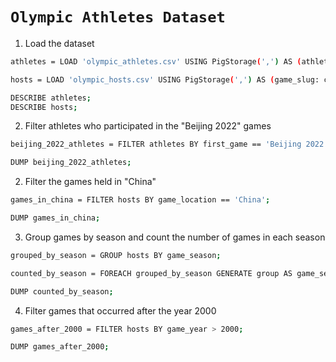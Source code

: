 # `Olympic Athletes Dataset`

1.	Load the dataset
```sh
athletes = LOAD 'olympic_athletes.csv' USING PigStorage(',') AS (athlete_url: chararray, athlete_full_name: chararray, games_participations: int, first_game: chararray, athlete_year_birth: float, athlete_medals: chararray, bio: chararray);

hosts = LOAD 'olympic_hosts.csv' USING PigStorage(',') AS (game_slug: chararray, game_end_date: chararray, game_start_date: chararray, game_location: chararray, game_name: chararray, game_season: chararray, game_year: int);

DESCRIBE athletes;
DESCRIBE hosts;
```

2.	Filter athletes who participated in the "Beijing 2022" games
```sh
beijing_2022_athletes = FILTER athletes BY first_game == 'Beijing 2022';

DUMP beijing_2022_athletes;
```

2.	Filter the games held in "China"
```sh
games_in_china = FILTER hosts BY game_location == 'China';

DUMP games_in_china;
```

3.	Group games by season and count the number of games in each season
```sh
grouped_by_season = GROUP hosts BY game_season;

counted_by_season = FOREACH grouped_by_season GENERATE group AS game_season, COUNT(hosts) AS num_games;

DUMP counted_by_season;
```

4.	Filter games that occurred after the year 2000
```sh
games_after_2000 = FILTER hosts BY game_year > 2000;

DUMP games_after_2000;
```